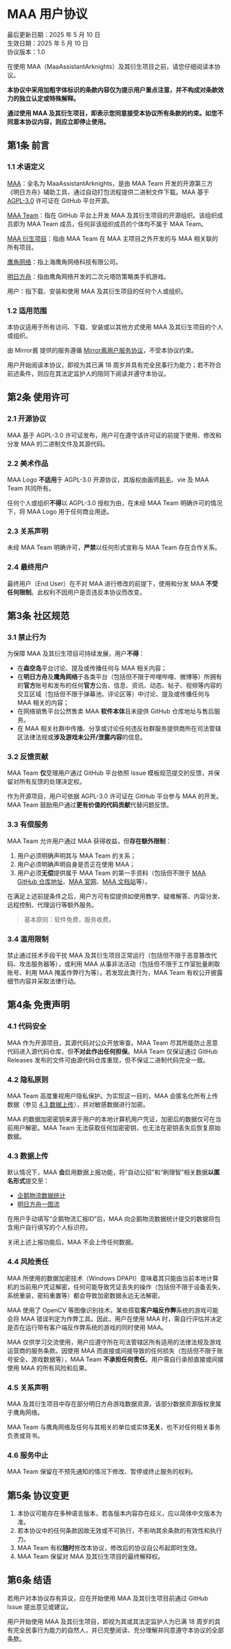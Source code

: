 # MAA 用户协议

最后更新日期：2025 年 5 月 10 日  
生效日期：2025 年 5 月 10 日  
协议版本：1.0

在使用 MAA（MaaAssistantArknights）及其衍生项目之前，请您仔细阅读本协议。

**本协议中采用加粗字体标识的条款内容仅为提示用户重点注意，并不构成对条款效力的独立认定或特殊解释。**

**通过使用 MAA 及其衍生项目，即表示您同意接受本协议所有条款的约束。如您不同意本协议内容，则应立即停止使用。**

## 第1条 前言

### 1.1 术语定义

[MAA](https://github.com/MaaAssistantArknights/MaaAssistantArknights)：全名为 MaaAssistantArknights，是由 MAA Team 开发的开源第三方《明日方舟》辅助工具，通过自动打包流程提供二进制文件下载。MAA 基于 [AGPL-3.0](https://spdx.org/licenses/AGPL-3.0-only.html) 许可证在 GitHub 平台开源。

[MAA Team](https://github.com/MaaAssistantArknights)：指在 GitHub 平台上开发 MAA 及其衍生项目的开源组织。该组织成员即为 MAA Team 成员，任何非该组织成员的个体均不属于 MAA Team。

[MAA 衍生项目](https://github.com/orgs/MaaAssistantArknights/repositories)：指由 MAA Team 在 MAA 主项目之外开发的与 MAA 相关联的所有项目。

[鹰角网络](https://www.hypergryph.com/)：指上海鹰角网络科技有限公司。

[明日方舟](https://ak.hypergryph.com/)：指由鹰角网络开发的二次元塔防策略类手机游戏。

用户：指下载、安装和使用 MAA 及其衍生项目的任何个人或组织。

### 1.2 适用范围

本协议适用于所有访问、下载、安装或以其他方式使用 MAA 及其衍生项目的个人或组织。

由 Mirror酱 提供的服务遵循 [Mirror酱用户服务协议](https://mirrorchyan.com/disclaimer.html)，不受本协议约束。

用户开始阅读本协议，即视为其已满 18 周岁并具有完全民事行为能力；若不符合前述条件，则应在其法定监护人的陪同下阅读并遵守本协议。

## 第2条 使用许可

### 2.1 开源协议

MAA 基于 AGPL-3.0 许可证发布，用户可在遵守该许可证的前提下使用、修改和分发 MAA 的二进制文件及其源代码。

### 2.2 美术作品

MAA Logo **不适用**于 AGPL-3.0 开源协议，其版权由画师[耗毛](https://weibo.com/u/3251357314)、vie 及 MAA Team 共同所有。

任何个人或组织**不得**以 AGPL-3.0 授权为由，在未经 MAA Team 明确许可的情况下，将 MAA Logo 用于任何商业用途。

### 2.3 关系声明

未经 MAA Team 明确许可，**严禁**以任何形式宣称与 MAA Team 存在合作关系。

### 2.4 最终用户

最终用户（End User）在不对 MAA 进行修改的前提下，使用和分发 MAA **不受任何限制**。此权利不因用户是否违反本协议而改变。

## 第3条 社区规范

### 3.1 禁止行为

为保障 MAA 及其衍生项目可持续发展，用户**不得**：

- 在**森空岛**平台讨论、提及或传播任何与 MAA 相关内容；
- 在**明日方舟**及**鹰角网络**于各类平台（包括但不限于哔哩哔哩、微博等）所拥有的**官方**账号和发布的任何**官方**公告、信息、资讯、动态、帖子、视频等内容的交互区域（包括但不限于弹幕池、评论区等）中讨论、提及或传播任何与 MAA 相关的内容；
- 在网络销售平台公然售卖 MAA **软件本体**且未提供 GitHub 仓库地址与售后服务。
- 在 MAA 相关社群中传播、分享或讨论任何违反社群服务提供商所在司法管辖区法律法规或**涉及游戏未公开/泄露内容**的信息。

### 3.2 反馈贡献

MAA Team **仅**受理用户通过 GitHub 平台依照 Issue 模板规范提交的反馈，并保留对所有反馈的处理决定权。

作为开源项目，用户可依据 AGPL-3.0 许可证在 GitHub 平台参与 MAA 的开发。MAA Team 鼓励用户通过**更有价值的代码贡献**代替问题反馈。

### 3.3 有偿服务

MAA Team 允许用户通过 MAA 获得收益，但**存在额外限制**：

1. 用户必须明确声明其与 MAA Team 的关系；
2. 用户必须明确声明自身是否正在使用 MAA；
3. 用户必须**无偿**提供属于 MAA Team 的第一手资料（包括但不限于 [MAA GitHub 仓库地址](https://github.com/MaaAssistantArknights/MaaAssistantArknights/)、[MAA 官网](https://maa.plus/)、[MAA 文档站](https://docs.maa.plus/)等）。

在满足上述前提条件之后，用户方可有偿提供如使用教学、疑难解答、内容分发、远程控制、代理运行等额外服务。

> 基本原则：软件免费，服务收费。

### 3.4 滥用限制

禁止通过技术手段干扰 MAA 及其衍生项目正常运行（包括但不限于恶意篡改代码、攻击服务器等），或利用 MAA 从事非法活动（包括但不限于工作室批量刷取账号、利用 MAA 掩盖作弊行为等）。若发现此类行为，MAA Team 有权公开披露细节内容并采取法律行动。

## 第4条 免责声明

### 4.1 代码安全

MAA 作为开源项目，其源代码对公众开放审查。MAA Team 尽其所能防止恶意代码进入源代码仓库，但**不对此作出任何担保**。MAA Team 仅保证通过 GitHub Releases 发布的文件可由源代码仓库重现，但不保证二进制代码完全一致。

### 4.2 隐私原则

MAA Team 高度重视用户隐私保护。为实现这一目的，MAA 会匿名化所有上传数据（参见 [4.3 数据上传](#43-数据上传)），并对敏感数据进行加密。

MAA 的数据加密密钥来源于用户的本地计算机用户凭证，加密后的数据仅可在当前用户解密。MAA Team 无法获取任何加密密钥，也无法在密钥丢失后恢复原始数据。

### 4.3 数据上传

默认情况下，MAA **会**启用数据上报功能，将“自动公招”和“刷理智”相关数据**以匿名形式**提交至：

- [企鹅物流数据统计](https://penguin-stats.cn/)
- [明日方舟一图流](https://ark.yituliu.cn/)

在用户手动填写“企鹅物流汇报ID”后，MAA 向企鹅物流数据统计提交的数据将包含用户自行填写的个人标识符。

关闭上述上报功能后，MAA 不会上传任何数据。

### 4.4 风险责任

MAA 所使用的数据加密技术（Windows DPAPI）意味着其只能由当前本地计算机的当前用户凭证解密，任何可能导致凭证丢失的操作（包括但不限于设备丢失，系统重装，密码重置等）都会导致加密数据永远无法解密。

MAA 使用了 OpenCV 等图像识别技术，某些搭载**客户端反作弊**系统的游戏可能会将 MAA 错误判定为作弊工具。因此，用户在使用 MAA 时，需自行评估并决定是否在运行带有客户端反作弊系统的游戏的同时使用 MAA。

MAA 仅供学习交流使用，用户应遵守所在司法管辖区所有适用的法律法规及游戏运营商的服务条款。因使用 MAA 而直接或间接导致的任何损失（包括但不限于账号安全、游戏数据等），MAA Team **不承担任何责任**。用户需自行承担直接或间接使用 MAA 的所有风险和后果。

### 4.5 关系声明

MAA 及其衍生项目中存在部分明日方舟游戏数据资源，该部分数据资源版权隶属于鹰角网络。

MAA Team 与鹰角网络及任何与其相关的单位或实体**无关**，也不对任何相关事务负责或背书。

### 4.6 服务中止

MAA Team 保留在不预先通知的情况下修改、暂停或终止服务的权利。

## 第5条 协议变更

1. 本协议可能存在多种语言版本，若各版本内容存在歧义，应以简体中文版本为准。
2. 若本协议中的任何条款因故无效或不可执行，不影响其余条款的有效性和执行力。
3. MAA Team 有权**随时**修改本协议，修改后的协议自公布起即时生效。
4. MAA Team 保留对 MAA 及其衍生项目的最终解释权。

## 第6条 结语

若用户对本协议存有异议，应在开始使用 MAA 及其衍生项目前通过 GitHub Issue 提出意见或建议。

用户开始使用 MAA 及其衍生项目，即视为其或其法定监护人为已满 18 周岁的具有完全民事行为能力的自然人，并已完整阅读、充分理解并同意遵守本协议的全部条款。
